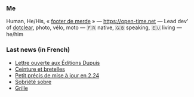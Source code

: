 ### Me

Human, He/His, « [footer de merde](https://open-time.net/post/2013/07/17/La-veritable-histoire-du-Footer-de-merde-) » — https://open-time.net — Lead dev' of [dotclear](https://git.dotclear.org/dev/dotclear), photo, vélo, moto — 🇫🇷 native, 🇬🇧 speaking, 🇪🇺 living — he/him

### Last news (in French)

<!-- BLOG-POST-LIST:START -->
- [Lettre ouverte aux Éditions Dupuis](https://open-time.net/post/2022/12/15/Lettre-ouverte-aux-Editions-Dupuis)
- [Ceinture et bretelles](https://open-time.net/post/2022/12/14/Ceinture-et-bretelles)
- [Petit précis de mise à jour en 2.24](https://open-time.net/post/2022/12/13/Petit-precis-de-mise-a-jour-en-224)
- [Sobriété sobre](https://open-time.net/post/2022/12/12/Sobriete-sobre)
- [Grille](https://open-time.net/post/2022/12/11/Grille)
<!-- BLOG-POST-LIST:END -->
